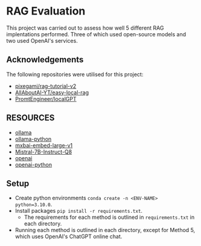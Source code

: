# RAG Evaluation
This project was carried out to assess how well 5 different RAG implentations performed. Three of which used open-source models and two used OpenAI's services.

## Acknowledgements
The following repositories were utilised for this project:
- [pixegami/rag-tutorial-v2](https://github.com/pixegami/rag-tutorial-v2)
- [AllAboutAI-YT/easy-local-rag](https://github.com/AllAboutAI-YT/easy-local-rag)
- [PromtEngineer/localGPT](https://github.com/AllAboutAI-YT/easy-local-rag)

## RESOURCES
- [ollama](https://github.com/ollama/ollama)
- [ollama-python](https://github.com/openai/openai-python)
- [mxbai-embed-large-v1](https://huggingface.co/mixedbread-ai/mxbai-embed-large-v1/tree/main)
- [Mistral-7B-Instruct-Q8](https://huggingface.co/TheBloke/Mistral-7B-Instruct-v0.2-GGUF/blob/main/mistral-7b-instruct-v0.2.Q8_0.gguf)
- [openai](https://platform.openai.com/docs/overview)
- [openai-python](https://github.com/openai/openai-python)

## Setup
- Create python environments `conda create -n <ENV-NAME> python=3.10.0`.
- Install packages `pip install -r requirements.txt`.
  - The requirements for each method is outlined in `requirements.txt` in each directory.
- Running each method is outlined in each directory, except for Method 5, which uses OpenAI's ChatGPT online chat.
